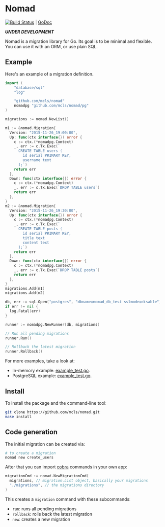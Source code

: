 # Nomad

[![Build
Status](https://travis-ci.org/mcls/nomad.svg)](https://travis-ci.org/mcls/nomad)
| [GoDoc](https://godoc.org/github.com/mcls/nomad)

***UNDER DEVELOPMENT***

Nomad is a migration library for Go. Its goal is to be minimal and flexible.  
You can use it with an ORM, or use plain SQL.

## Example

Here's an example of a migration definition.

```go
import (
    "database/sql"
    "log"

    "github.com/mcls/nomad"
    nomadpg "github.com/mcls/nomad/pg"
)

migrations := nomad.NewList()

m1 := &nomad.Migration{
  Version: "2015-11-26_19:00:00",
  Up: func(ctx interface{}) error {
    c := ctx.(*nomadpg.Context)
    _, err := c.Tx.Exec(`
      CREATE TABLE users (
        id serial PRIMARY KEY,
        username text
      );`)
    return err
  },
  Down: func(ctx interface{}) error {
    c := ctx.(*nomadpg.Context)
    _, err := c.Tx.Exec(`DROP TABLE users`)
    return err
  },
}
m2 := &nomad.Migration{
  Version: "2015-11-26_19:30:00",
  Up: func(ctx interface{}) error {
    c := ctx.(*nomadpg.Context)
    _, err := c.Tx.Exec(`
      CREATE TABLE posts (
        id serial PRIMARY KEY,
        title text
        content text
      );`)
    return err
  },
  Down: func(ctx interface{}) error {
    c := ctx.(*nomadpg.Context)
    _, err := c.Tx.Exec(`DROP TABLE posts`)
    return err
  },
}
migrations.Add(m1)
migrations.Add(m2)

db, err := sql.Open("postgres", "dbname=nomad_db_test sslmode=disable")
if err != nil {
  log.Fatal(err)
}

runner := nomadpg.NewRunner(db, migrations)

// Run all pending migrations
runner.Run()

// Rollback the latest migration
runner.Rollback()
```

For more examples, take a look at:

* In-memory example: [example_test.go](https://github.com/mcls/nomad/blob/master/inmem/example_test.go).
* PostgreSQL example: [example_test.go](https://github.com/mcls/nomad/blob/master/pg/example_test.go).

## Install

To install the package and the command-line tool:

```bash
git clone https://github.com/mcls/nomad.git
make install
```

## Code generation

The initial migration can be created via:

```bash
# to create a migration
nomad new create_users
```

After that you can import [cobra](https://github.com/spf13/cobra) commands in
your own app:

```go
migrationCmd := nomad.NewMigrationCmd(
  migrations, // migration.List object, basically your migrations
  "./migrations", // the migrations directory
)
```

This creates a `migration` command with these subcommands:

* `run`: runs all pending migrations
* `rollback`: rolls back the latest migration
* `new`: creates a new migration

